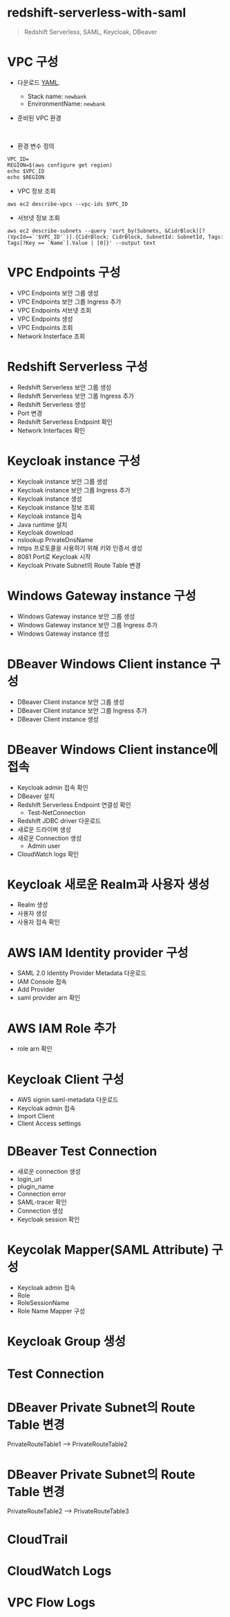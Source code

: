 # redshift-serverless-with-saml
> Redshift Serverless, SAML, Keycloak, DBeaver

# VPC 구성

* 다운로드 [YAML](https://github.com/shinjoonghoon/redshift-serverless-with-saml/blob/main/redshift-serverless-with-saml.yaml).
  - Stack name: `newbank`
  - EnvironmentName: `newbank`


* 준비된 VPC 환경

<br>
<img src="images/vpc-cf.png" alt=""></img>
</br>

* 환경 변수 정의
```
VPC_ID=
REGION=$(aws configure get region)
echo $VPC_ID
echo $REGION
```
* VPC 정보 조회
```
aws ec2 describe-vpcs --vpc-ids $VPC_ID
```
* 서브넷 정보 조회
```
aws ec2 describe-subnets --query 'sort_by(Subnets, &CidrBlock)[?(VpcId==`'$VPC_ID'`)].{CidrBlock: CidrBlock, SubnetId: SubnetId, Tags: Tags[?Key == `Name`].Value | [0]}' --output text
```

# VPC Endpoints 구성
* VPC Endpoints 보안 그룹 생성
* VPC Endpoints 보안 그룹 Ingress 추가
* VPC Endpoints 서브넷 조회
* VPC Endpoints 생성
* VPC Endpoints 조회
* Network Insterface 조회

# Redshift Serverless 구성
* Redshift Serverless 보안 그룹 생성
* Redshift Serverless 보안 그룹 Ingress 추가
* Redshift Serverless 생성
* Port 변경
* Redshift Serverless Endpoint 확인
* Network Interfaces 확인

# Keycloak instance 구성
* Keycloak instance 보안 그룹 생성
* Keycloak instance 보안 그룹 Ingress 추가
* Keycloak instance 생성
* Keycloak instance 정보 조회
* Keycloak instance 접속
* Java runtime 설치
* Keycloak download
* nslookup PrivateDnsName
* https 프로토콜을 사용하기 위해 키와 인증서 생성
* 8081 Port로 Keycloak 시작
* Keycloak Private Subnet의 Route Table 변경

# Windows Gateway instance 구성
* Windows Gateway instance 보안 그룹 생성
* Windows Gateway instance 보안 그룹 Ingress 추가
* Windows Gateway instance 생성

# DBeaver Windows Client instance 구성
* DBeaver Client instance 보안 그룹 생성
* DBeaver Client instance 보안 그룹 Ingress 추가
* DBeaver Client instance 생성

# DBeaver Windows Client instance에 접속
* Keycloak admin 접속 확인
* DBeaver 설치
* Redshift Serverless Endpoint 연결성 확인
  - Test-NetConnection
* Redshift JDBC driver 다운로드
* 새로운 드라이버 생성
* 새로운 Connection 생성
  - Admin user
* CloudWatch logs 확인

# Keycloak 새로운 Realm과 사용자 생성
* Realm 생성
* 사용자 생성
* 사용자 접속 확인

# AWS IAM Identity provider 구성
* SAML 2.0 Identity Provider Metadata 다운로드
* IAM Console 접속
* Add Provider
* saml provider arn 확인

# AWS IAM Role 추가
* role arn 확인

# Keycloak Client 구성
* AWS signin saml-metadata 다운로드
* Keycloak admin 접속
* Import Client
* Client Access settings

# DBeaver Test Connection
* 새로운 connection 생성
* login_url
* plugin_name
* Connection error
* SAML-tracer 확인
* Connection 생성
* Keycloak session 확인

# Keycolak Mapper(SAML Attribute) 구성
* Keycloak admin 접속
* Role
* RoleSessionName
* Role Name Mapper 구성

# Keycloak Group 생성

# Test Connection

# DBeaver Private Subnet의 Route Table 변경
PrivateRouteTable1 --> PrivateRouteTable2

# DBeaver Private Subnet의 Route Table 변경
PrivateRouteTable2 --> PrivateRouteTable3

# CloudTrail

# CloudWatch Logs

# VPC Flow Logs


